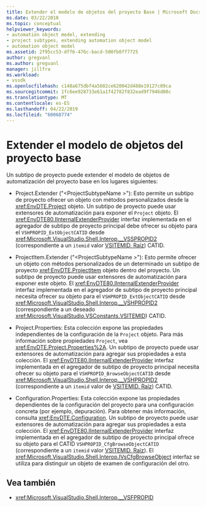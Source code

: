 ```yaml
---
title: Extender el modelo de objetos del proyecto Base | Microsoft Docs
ms.date: 03/22/2018
ms.topic: conceptual
helpviewer_keywords:
- automation object model, extending
- project subtypes, extending automation object model
- automation object model
ms.assetid: 2f95cc53-dff6-476c-bacd-500fb0ff7725
author: gregvanl
ms.author: gregvanl
manager: jillfra
ms.workload:
- vssdk
ms.openlocfilehash: c148a675dbf4a5602ce620042d488e19127c09ca
ms.sourcegitcommit: 1fc6ee928733e61a1f42782f832ead9f7946d00c
ms.translationtype: MT
ms.contentlocale: es-ES
ms.lasthandoff: 04/22/2019
ms.locfileid: "60068774"
---
```

# <a name="extend-the-object-model-of-the-base-project"></a>Extender el modelo de objetos del proyecto base

Un subtipo de proyecto puede extender el modelo de objetos de automatización del proyecto base en los lugares siguientes:

- Project.Extender ("\<ProjectSubtypeName >"): Esto permite un subtipo de proyecto ofrecer un objeto con métodos personalizados desde la <xref:EnvDTE.Project> objeto. Un subtipo de proyecto puede usar extensores de automatización para exponer el `Project` objeto. El <xref:EnvDTE80.IInternalExtenderProvider> interfaz implementada en el agregador de subtipo de proyecto principal debe ofrecer su objeto para el `VSHPROPID_ExtObjectCATID` desde <xref:Microsoft.VisualStudio.Shell.Interop.__VSSPROPID2> (correspondiente a un `itemid` valor [VSITEMID. Raíz](<xref:Microsoft.VisualStudio.VSConstants.VSITEMID.Root>)) CATID.

- ProjectItem.Extender ("\<ProjectSubtypeName >"): Esto permite ofrecer un objeto con métodos personalizados de un determinado un subtipo de proyecto <xref:EnvDTE.ProjectItem> objeto dentro del proyecto. Un subtipo de proyecto puede usar extensores de automatización para exponer este objeto. El <xref:EnvDTE80.IInternalExtenderProvider> interfaz implementada en el agregador de subtipo de proyecto principal necesita ofrecer su objeto para el `VSHPROPID_ExtObjectCATID` desde <xref:Microsoft.VisualStudio.Shell.Interop.__VSHPROPID2> (correspondiente a un deseado <xref:Microsoft.VisualStudio.VSConstants.VSITEMID>) CATID.

- Project.Properties: Esta colección expone las propiedades independientes de la configuración de la `Project` objeto. Para más información sobre propiedades `Project`, vea <xref:EnvDTE.Project.Properties%2A>. Un subtipo de proyecto puede usar extensores de automatización para agregar sus propiedades a esta colección. El <xref:EnvDTE80.IInternalExtenderProvider> interfaz implementada en el agregador de subtipo de proyecto principal necesita ofrecer su objeto para el `VSHPROPID_BrowseObjectCATID` desde <xref:Microsoft.VisualStudio.Shell.Interop.__VSHPROPID2> (correspondiente a un `itemid` valor de [VSITEMID. Raíz](<xref:Microsoft.VisualStudio.VSConstants.VSITEMID.Root>)) CATID.

- Configuration.Properties: Esta colección expone las propiedades dependientes de la configuración del proyecto para una configuración concreta (por ejemplo, depuración). Para obtener más información, consulta <xref:EnvDTE.Configuration>. Un subtipo de proyecto puede usar extensores de automatización para agregar sus propiedades a esta colección. El <xref:EnvDTE80.IInternalExtenderProvider> interfaz implementada en el agregador de subtipo de proyecto principal ofrece su objeto para el CATID `VSHPROPID_CfgBrowseObjectCATID` (correspondiente a un `itemid` valor [VSITEMID. Raíz](<xref:Microsoft.VisualStudio.VSConstants.VSITEMID.Root>)). El <xref:Microsoft.VisualStudio.Shell.Interop.IVsCfgBrowseObject> interfaz se utiliza para distinguir un objeto de examen de configuración del otro.

## <a name="see-also"></a>Vea también

- <xref:Microsoft.VisualStudio.Shell.Interop.__VSFPROPID>